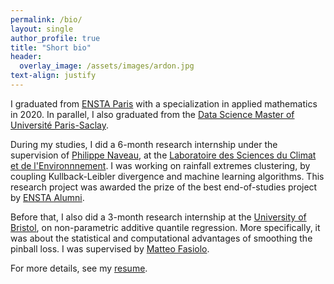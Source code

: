 ```yaml
---
permalink: /bio/
layout: single
author_profile: true
title: "Short bio"
header:
  overlay_image: /assets/images/ardon.jpg
text-align: justify
---
```


I graduated from [ENSTA Paris](https://www.ensta-paris.fr/en) with a specialization in applied mathematics in 2020. In parallel, I also graduated from the [Data Science Master of Université Paris-Saclay](https://portail.polytechnique.edu/mathematiquesappliquees/fr/masters/masters/m2-data-science).

During my studies, I did a 6-month research internship under the supervision of [Philippe Naveau](https://www.lsce.ipsl.fr/Phocea/Pisp/visu.php?id=44&uid=naveau), at the [Laboratoire des Sciences du Climat et de l'Environnnement](https://www.lsce.ipsl.fr/en/index.php). I was working on rainfall extremes clustering, by coupling Kullback-Leibler divergence and machine learning algorithms. This research project was awarded the prize of the best end-of-studies project by [ENSTA Alumni](https://www.ensta.org/fr/).

Before that, I also did a 3-month research internship at the [University of Bristol](https://www.bristol.ac.uk/maths/), on non-parametric additive quantile regression. More specifically, it was about the statistical and computational advantages of smoothing the pinball loss. I was supervised by [Matteo Fasiolo](https://mfasiolo.github.io/).

For more details, see my [resume](http://mzaffran.github.io/assets/files/CV_Zaffran_2024_02.pdf).
